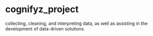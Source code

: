 # cognifyz_project
 collecting, cleaning, and interpreting data, as well as assisting in the development of data-driven solutions. 
